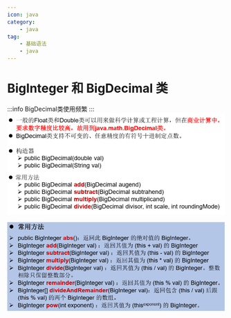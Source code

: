 ```yaml
---
icon: java
category: 
    - java
tag: 
    - 基础语法
    - java
---
```

# BigInteger 和 BigDecimal 类
:::info
BigDecimal类使用频繁
:::
![image-20220719213457654](https://raw.githubusercontent.com/T4mako/ImageBed/main/image-20220719213457654.png)

![image-20220719213410722](https://raw.githubusercontent.com/T4mako/ImageBed/main/image-20220719213410722.png)



